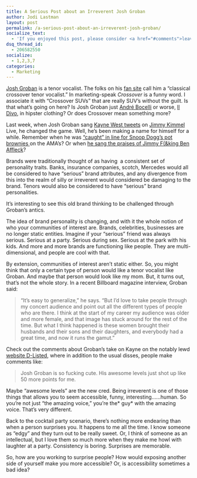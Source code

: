 ```yaml
---
title: A Serious Post about an Irreverent Josh Groban
author: Jodi Lastman
layout: post
permalink: /a-serious-post-about-an-irreverent-josh-groban/
socialize_text:
  - 'If you enjoyed this post, please consider <a href="#comments">leaving a comment</a> or <a href="http://www.hypenotic.com/feed" title="Syndicate this site using RSS">subscribing to the <abbr title="Really Simple Syndication">RSS</abbr> feed</a> to have future articles delivered to your feed reader.'
dsq_thread_id:
  - 206582550
socialize:
  - 1,2,3,7
categories:
  - Marketing
---
```

[Josh Groban][1] is a tenor vocalist. The folks on his [fan site][2] call him a &#8220;classical crossover tenor vocalist.&#8221; In marketing-speak *Crossover* is a funny word. I associate it with &#8220;Crossover SUVs&#8221; that are really SUV&#8217;s without the guilt. Is that what&#8217;s going on here? Is Josh Groban just [André Bocelli][3] or worse, [Il Divo][4], in hipster clothing? Or does Crossover mean something more?

Last week, when Josh Groban sang [Kayne West tweets][5] on [Jimmy Kimmel][6] Live, he changed the game. Well, he&#8217;s been making a name for himself for a while. Remember when he was [&#8220;caught&#8221; in line for Snoop Dogg&#8217;s pot brownies ][7]on the AMA&#8217;s? Or when [he sang the praises of Jimmy F(&king Ben Affleck][8]?



Brands were traditionally thought of as having  a consistent set of personality traits. Banks, insurance companies, scotch, Mercedes would all be considered to have &#8220;serious&#8221; brand attributes, and any divergence from this into the realm of silly or irreverent would considered be damaging to the brand. Tenors would also be considered to have &#8220;serious&#8221; brand personalities.

It&#8217;s interesting to see this old brand thinking to be challenged through Groban&#8217;s antics.

The idea of brand personality is changing, and with it the whole notion of who your communities of interest are. Brands, celebrities, businesses are no longer static entities. Imagine if your &#8220;serious&#8221; friend was always serious. Serious at a party. Serious during sex. Serious at the park with his kids. And more and more brands are functioning like people. They are multi-dimensional, and people are cool with that.

By extension, communities of interest aren&#8217;t static either. So, you might think that only a certain type of person would like a tenor vocalist like Groban. And maybe that person would look like my mom. But, it turns out, that&#8217;s not the whole story. In a recent Billboard magazine interview, Groban said:

> &#8220;It&#8217;s easy to generalize,&#8221; he says. &#8220;But I&#8217;d love to take people through my concert audience and point out all the different types of people who are there. I think at the start of my career my audience was older and more female, and that image has stuck around for the rest of the time. But what I think happened is these women brought their husbands and their sons and their daughters, and everybody had a great time, and now it runs the gamut.&#8221;

Check out the comments about Groban&#8217;s take on Kayne on the notably lewd [website D-Listed][9], where in addition to the usual disses, people make comments like:

> Josh Groban is so fucking cute. His awesome levels just shot up like 50 more points for me.

Maybe &#8220;awesome levels&#8221; are the new cred. Being irreverent is one of those things that allows you to seem accessible, funny, interesting&#8230;&#8230;human. So you&#8217;re not just &#8220;the amazing voice,&#8221; you&#8217;re the* guy* with the amazing voice. That&#8217;s very different.

Back to the cocktail party scenario, there&#8217;s nothing more endearing than when a person surprises you. It happens to me all the time. I know someone as &#8220;edgy&#8221; and they turn out to be really sweet. Or, I think of someone as an intellectual, but I love them so much more when they make me howl with laughter at a party. Consistency is boring. Surprises are memorable.

So, how are you working to surprise people? How would exposing another side of yourself make you more accessible? Or, is accessibility sometimes a bad idea?

 [1]: http://en.wikipedia.org/wiki/Josh_Groban
 [2]: http://www.joshgrobanlive.com/
 [3]: http://en.wikipedia.org/wiki/Andrea_Bocelli
 [4]: http://en.wikipedia.org/wiki/Il_Divo
 [5]: http://www.twitter.com/kanyewest
 [6]: http://en.wikipedia.org/wiki/Jimmy_Kimmel
 [7]: http://www.youtube.com/watch?v=dlMi5J9RZ38
 [8]: http://www.youtube.com/watch?v=TwIyLHsk2h4
 [9]: http://www.dlisted.com/node/40270